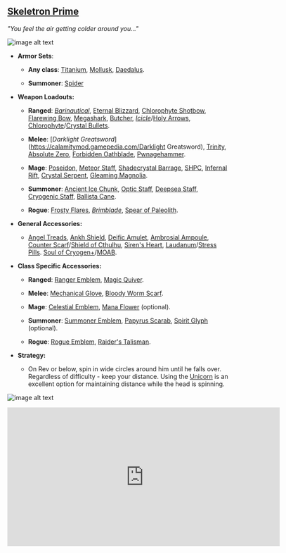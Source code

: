 ## [Skeletron Prime](terraria.gamepedia.com/Skeletron_Prime)

*"You feel the air getting colder around you…"*

![image alt text](../public/BMbpD6rCZ1qoniF20u7H2A_img_37.png)

* **Armor Sets**:

    * **Any class**: [Titanium](https://terraria.gamepedia.com/Titanium_armor), [Mollusk](https://calamitymod.gamepedia.com/Mollusk_armor), [Daedalus](https://calamitymod.gamepedia.com/Daedalus_armor).

    * **Summoner**: [Spider](https://terraria.gamepedia.com/Spider_armor)

* **Weapon Loadouts:**
    
    * **Ranged**: [*Barinautical*](https://calamitymod.gamepedia.com/Barinautical), [Eternal Blizzard](https://calamitymod.gamepedia.com/Eternal_Blizzard), [Chlorophyte Shotbow](https://terraria.gamepedia.com/Chlorophyte_Shotbow), [Flarewing Bow](https://calamitymod.gamepedia.com/Flarewing_Bow), [Megashark](https://terraria.gamepedia.com/Megashark), [Butcher](https://calamitymod.gamepedia.com/Butcher), [*Icicle*](https://calamitymod.gamepedia.com/Icicle_Arrow)/[Holy Arrows](https://terraria.gamepedia.com/Holy_Arrow), [Chlorophyte](https://terraria.gamepedia.com/Chlorophyte_Bullet)/[Crystal Bullets](https://terraria.gamepedia.com/Crystal_Bullet).

    * **Melee**: [*Darklight Greatsword*](https://calamitymod.gamepedia.com/Darklight Greatsword), [Trinity](https://calamitymod.gamepedia.com/Trinity), [Absolute Zero](https://calamitymod.gamepedia.com/Absolute_Zero), [Forbidden Oathblade](https://calamitymod.gamepedia.com/Forbidden_Oathblade), [Pwnagehammer](https://calamitymod.gamepedia.com/Pwnagehammer).

    * **Mage**: [Poseidon](https://calamitymod.gamepedia.com/Poseidon), [Meteor Staff](https://terraria.gamepedia.com/Meteor_Staff), [Shadecrystal Barrage](https://calamitymod.gamepedia.com/Shadecrystal_Barrage), [SHPC](https://calamitymod.gamepedia.com/SHPC), [Infernal Rift](https://calamitymod.gamepedia.com/Infernal_Rift), [Crystal Serpent](https://terraria.gamepedia.com/Crystal_Serpent), [Gleaming Magnolia](https://calamitymod.gamepedia.com/Gleaming_Magnolia).

    * **Summoner**: [Ancient Ice Chunk](https://calamitymod.gamepedia.com/Ancient_Ice_Chunk), [Optic Staff](https://terraria.gamepedia.com/Optic_Staff), [Deepsea Staff](https://calamitymod.gamepedia.com/Deepsea_Staff), [Cryogenic Staff](https://calamitymod.gamepedia.com/Cryogenic_Staff), [Ballista Cane](https://terraria.gamepedia.com/Ballista_sentry_summons).

    * **Rogue**: [Frosty Flares](https://calamitymod.gamepedia.com/Frosty_Flare), [*Brimblade*](https://calamitymod.gamepedia.com/Brimblade), [Spear of Paleolith](https://calamitymod.gamepedia.com/Spear_of_Paleolith).

* **General Accessories:**

    * [Angel Treads](https://calamitymod.gamepedia.com/Angel_Treads), [Ankh Shield](https://terraria.gamepedia.com/Ankh_Shield), [Deific Amulet](https://calamitymod.gamepedia.com/Deific_Amulet), [Ambrosial Ampoule](https://calamitymod.gamepedia.com/Ambrosial_Ampoule), [Counter Scarf](https://calamitymod.gamepedia.com/Counter_Scarf)/[Shield of Cthulhu](https://terraria.gamepedia.com/Shield_of_Cthulhu), [Siren's Heart](https://calamitymod.gamepedia.com/Siren's_Heart), [Laudanum](https://calamitymod.gamepedia.com/Laudanum)/[Stress Pills](https://calamitymod.gamepedia.com/Stress_Pills). [Soul of Cryogen+](https://calamitymod.gamepedia.com/Wings)/[MOAB](https://calamitymod.gamepedia.com/MOAB).

* **Class Specific Accessories:**

    * **Ranged**: [Ranger Emblem](https://terraria.gamepedia.com/Ranger_Emblem), [Magic Quiver](https://terraria.gamepedia.com/Magic_Quiver).

    * **Melee**: [Mechanical Glove](https://terraria.gamepedia.com/Mechanical_Glove), [Bloody Worm Scarf](https://calamitymod.gamepedia.com/Bloody_Worm_Scarf).

    * **Mage**: [Celestial Emblem](https://terraria.gamepedia.com/Celestial_Emblem), [Mana Flower](https://terraria.gamepedia.com/Mana_Flower) (optional).

    * **Summoner**: [Summoner Emblem](https://terraria.gamepedia.com/Summoner_Emblem), [Papyrus Scarab](https://terraria.gamepedia.com/Papyrus_Scarab), [Spirit Glyph](https://calamitymod.gamepedia.com/Spirit_Glyph) (optional).

    * **Rogue**: [Rogue Emblem](https://calamitymod.gamepedia.com/Rogue_Emblem), [Raider's Talisman](https://calamitymod.gamepedia.com/Raider%27s_Talisman).

* **Strategy:**

    * On Rev or below, spin in wide circles around him until he falls over. Regardless of difficulty - keep your distance.  Using the [Unicorn](https://terraria.gamepedia.com/Blessed_Apple) is an excellent option for maintaining distance while the head is spinning.

![image alt text](../public/BMbpD6rCZ1qoniF20u7H2A_img_38.png)

<div align="center"><iframe width="620" height="315" src="https://www.youtube.com/embed/w4g6MCvKVZU" frameborder="0" allowfullscreen></iframe></div>
